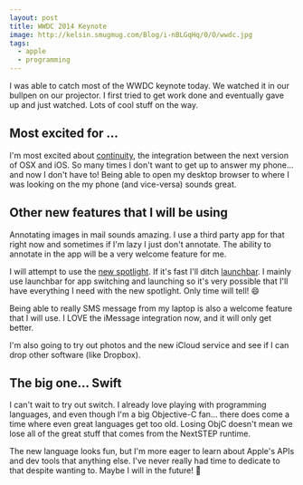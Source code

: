 ```yaml
---
layout: post
title: WWDC 2014 Keynote
image: http://kelsin.smugmug.com/Blog/i-nBLGqHq/0/O/wwdc.jpg
tags:
  - apple
  - programming
---
```


I was able to catch most of the WWDC keynote today. We watched it in our bullpen
on our projector. I first tried to get work done and eventually gave up and just
watched. Lots of cool stuff on the way.

## Most excited for ...

I'm most excited about [continuity](http://www.apple.com/ios/ios8/continuity/),
the integration between the next version of OSX and iOS. So many times I don't
want to get up to answer my phone... and now I don't have to! Being able to open
my desktop browser to where I was looking on the my phone (and vice-versa)
sounds great.

## Other new features that I will be using

Annotating images in mail sounds amazing. I use a third party app for that right
now and sometimes if I'm lazy I just don't annotate. The ability to annotate in
the app will be a very welcome feature for me.

I will attempt to use the
[new spotlight](http://www.apple.com/osx/preview/design/#spotlight-gallery). If
it's fast I'll ditch
[launchbar](http://www.obdev.at/products/launchbar/index.html). I mainly use
launchbar for app switching and launching so it's very possible that I'll have
everything I need with the new spotlight. Only time will tell! :smile:

Being able to really SMS message from my laptop is also a welcome feature that I
will use. I LOVE the iMessage integration now, and it will only get better.

I'm also going to try out photos and the new iCloud service and see if I can
drop other software (like Dropbox).

## The big one... Swift

I can't wait to try out switch. I already love playing with programming
languages, and even though I'm a big Objective-C fan... there does come a time
where even great languages get too old. Losing ObjC doesn't mean we lose all of
the great stuff that comes from the NextSTEP runtime.

The new language looks fun, but I'm more eager to learn about Apple's APIs and
dev tools that anything else. I've never really had time to dedicate to that
despite wanting to. Maybe I will in the future! :pray:

